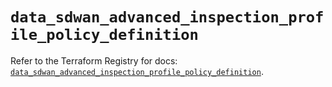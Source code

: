 # `data_sdwan_advanced_inspection_profile_policy_definition`

Refer to the Terraform Registry for docs: [`data_sdwan_advanced_inspection_profile_policy_definition`](https://registry.terraform.io/providers/ciscodevnet/sdwan/0.8.0/docs/data-sources/advanced_inspection_profile_policy_definition).
